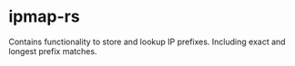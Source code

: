 # ipmap-rs
Contains functionality to store and lookup IP prefixes. Including exact and longest prefix matches.
